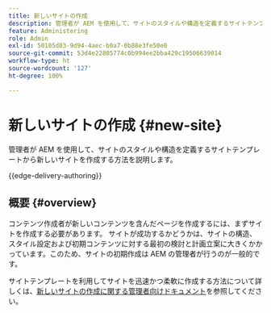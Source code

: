 ```yaml
---
title: 新しいサイトの作成
description: 管理者が AEM を使用して、サイトのスタイルや構造を定義するサイトテンプレートから新しいサイトを作成する方法を説明します。
feature: Administering
role: Admin
exl-id: 50105d03-9d94-4aec-b0a7-0b88e3fe50e0
source-git-commit: 53d4e22805774c0b994ee2bba429c19506639014
workflow-type: ht
source-wordcount: '127'
ht-degree: 100%

---
```



# 新しいサイトの作成 {#new-site}

管理者が AEM を使用して、サイトのスタイルや構造を定義するサイトテンプレートから新しいサイトを作成する方法を説明します。

{{edge-delivery-authoring}}

## 概要 {#overview}

コンテンツ作成者が新しいコンテンツを含んだページを作成するには、まずサイトを作成する必要があります。 サイトが成功するかどうかは、サイトの構造、スタイル設定および初期コンテンツに対する最初の検討と計画立案に大きくかかっています。このため、サイトの初期作成は AEM の管理者が行うのが一般的です。

サイトテンプレートを利用してサイトを迅速かつ柔軟に作成する方法について詳しくは、[新しいサイトの作成に関する管理者向けドキュメント](/help/sites-cloud/administering/site-creation/create-site.md)を参照してください。
